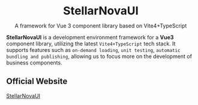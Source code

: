 <br />
<br />
<div style="text-align:center">
<b style="font-size:30px">StellarNovaUI</b>
<p>A framework for Vue 3 component library based on Vite4+TypeScript</p>
</div>

**StellarNovaUI** is a development environment framework for a **Vue3** component library, utilizing the latest `Vite4+TypeScript` tech stack. It supports features such as `on-demand loading`, `unit testing`, `automatic bundling and publishing`, allowing us to focus more on the development of business components.

## Official Website

[StellarNovaUI](https://stellarnovaui.github.io/stellarnovaui/)